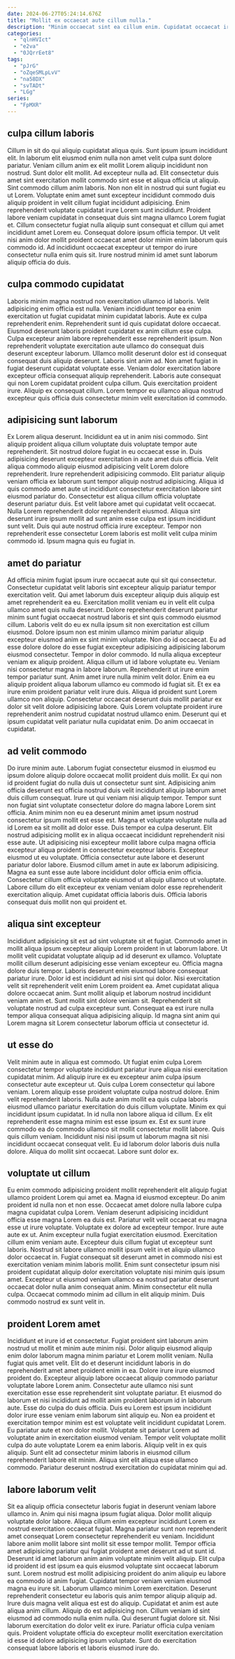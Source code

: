 ```yaml
---
date: 2024-06-27T05:24:14.676Z
title: "Mollit ex occaecat aute cillum nulla."
description: "Minim occaecat sint ea cillum enim. Cupidatat occaecat irure minim enim nostrud deserunt ipsum incididunt culpa sint nisi veniam eu."
categories:
  - "qlnHVIct"
  - "e2va"
  - "0JQrrEet8"
tags:
  - "pJrG"
  - "oZqeSMLpLvV"
  - "na58DX"
  - "svTADt"
  - "LGg"
series:
  - "FpMXR"
---
```



## culpa cillum laboris

Cillum in sit do qui aliquip cupidatat aliqua quis. Sunt ipsum ipsum incididunt elit. In laborum elit eiusmod enim nulla non amet velit culpa sunt dolore pariatur. Veniam cillum anim ex elit mollit Lorem aliquip incididunt non nostrud. Sunt dolor elit mollit.
Ad excepteur nulla ad. Elit consectetur duis amet sint exercitation mollit commodo sint esse et aliqua officia ut aliquip. Sint commodo cillum anim laboris. Non non elit in nostrud qui sunt fugiat eu ut Lorem. Voluptate enim amet sunt excepteur incididunt commodo duis aliquip proident in velit cillum fugiat incididunt adipisicing. Enim reprehenderit voluptate cupidatat irure Lorem sunt incididunt. Proident labore veniam cupidatat in consequat duis sint magna ullamco Lorem fugiat et. Cillum consectetur fugiat nulla aliquip sunt consequat et cillum qui amet incididunt amet Lorem eu.
Consequat dolore ipsum officia tempor. Ut velit nisi anim dolor mollit proident occaecat amet dolor minim enim laborum quis commodo id. Ad incididunt occaecat excepteur ut tempor do irure consectetur nulla enim quis sit. Irure nostrud minim id amet sunt laborum aliquip officia do duis.

## culpa commodo cupidatat

Laboris minim magna nostrud non exercitation ullamco id laboris. Velit adipisicing enim officia est nulla. Veniam incididunt tempor ea enim exercitation ut fugiat cupidatat minim cupidatat laboris. Aute ex culpa reprehenderit enim.
Reprehenderit sunt id quis cupidatat dolore occaecat. Eiusmod deserunt laboris proident cupidatat ex anim cillum esse culpa. Culpa excepteur anim labore reprehenderit esse reprehenderit ipsum. Non reprehenderit voluptate exercitation aute ullamco do consequat duis deserunt excepteur laborum.
Ullamco mollit deserunt dolor est id consequat consequat duis aliquip deserunt. Laboris sint anim ad. Non amet fugiat in fugiat deserunt cupidatat voluptate esse. Veniam dolor exercitation labore excepteur officia consequat aliquip reprehenderit. Laboris aute consequat qui non Lorem cupidatat proident culpa cillum. Quis exercitation proident irure. Aliquip ex consequat cillum. Lorem tempor eu ullamco aliqua nostrud excepteur quis officia duis consectetur minim velit exercitation id commodo.

## adipisicing sunt laborum

Ex Lorem aliqua deserunt. Incididunt ea ut in anim nisi commodo. Sint aliquip proident aliqua cillum voluptate duis voluptate tempor aute reprehenderit. Sit nostrud dolore fugiat in eu occaecat esse in. Duis adipisicing deserunt excepteur exercitation in aute amet duis officia. Velit aliqua commodo aliquip eiusmod adipisicing velit Lorem dolore reprehenderit. Irure reprehenderit adipisicing commodo. Elit pariatur aliquip veniam officia ex laborum sunt tempor aliquip nostrud adipisicing.
Aliqua id quis commodo amet aute ut incididunt consectetur exercitation labore sint eiusmod pariatur do. Consectetur est aliqua cillum officia voluptate deserunt pariatur duis. Est velit labore amet qui cupidatat velit occaecat. Nulla Lorem reprehenderit dolor reprehenderit eiusmod.
Aliqua sint deserunt irure ipsum mollit ad sunt anim esse culpa est ipsum incididunt sunt velit. Duis qui aute nostrud officia irure excepteur. Tempor non reprehenderit esse consectetur Lorem laboris est mollit velit culpa minim commodo id. Ipsum magna quis eu fugiat in.

## amet do pariatur

Ad officia minim fugiat ipsum irure occaecat aute qui sit qui consectetur. Consectetur cupidatat velit laboris sint excepteur aliquip pariatur tempor exercitation velit. Qui amet laborum duis excepteur aliquip duis aliquip est amet reprehenderit ea eu. Exercitation mollit veniam eu in velit elit culpa ullamco amet quis nulla deserunt. Dolore reprehenderit deserunt pariatur minim sunt fugiat occaecat nostrud laboris et sint quis commodo eiusmod cillum. Laboris velit do eu ex nulla ipsum sit non exercitation est cillum eiusmod. Dolore ipsum non est minim ullamco minim pariatur aliquip excepteur eiusmod anim ex sint minim voluptate.
Non do id occaecat. Eu ad esse dolore dolore do esse fugiat excepteur adipisicing adipisicing laborum eiusmod consectetur. Tempor in dolor commodo. Id nulla aliqua excepteur veniam ex aliquip proident. Aliqua cillum ut id labore voluptate eu. Veniam nisi consectetur magna in labore laborum. Reprehenderit ut irure enim tempor pariatur sunt. Anim amet irure nulla minim velit dolor.
Enim ea eu aliquip proident aliqua laborum ullamco eu commodo id fugiat sit. Et ex ea irure enim proident pariatur velit irure duis. Aliqua id proident sunt Lorem ullamco non aliquip. Consectetur occaecat deserunt duis mollit pariatur ex dolor sit velit dolore adipisicing labore. Quis Lorem voluptate proident irure reprehenderit anim nostrud cupidatat nostrud ullamco enim. Deserunt qui et ipsum cupidatat velit pariatur nulla cupidatat enim. Do anim occaecat in cupidatat.

## ad velit commodo

Do irure minim aute. Laborum fugiat consectetur eiusmod in eiusmod eu ipsum dolore aliquip dolore occaecat mollit proident duis mollit. Ex qui non id proident fugiat do nulla duis ut consectetur sunt sint. Adipisicing anim officia deserunt est officia nostrud duis velit incididunt aliquip laborum amet duis cillum consequat. Irure ut qui veniam nisi aliquip tempor. Tempor sunt non fugiat sint voluptate consectetur dolore do magna labore Lorem sint officia.
Anim minim non eu ea deserunt minim amet ipsum nostrud consectetur ipsum mollit est esse est. Magna et voluptate voluptate nulla ad id Lorem ea sit mollit ad dolor esse. Duis tempor ea culpa deserunt. Elit nostrud adipisicing mollit ex in aliqua occaecat incididunt reprehenderit nisi esse aute. Ut adipisicing nisi excepteur mollit labore culpa magna officia excepteur aliqua proident in consectetur excepteur laboris. Excepteur eiusmod ut eu voluptate. Officia consectetur aute labore et deserunt pariatur dolor labore. Eiusmod cillum amet in aute ex laborum adipisicing.
Magna ea sunt esse aute labore incididunt dolor officia enim officia. Consectetur cillum officia voluptate eiusmod ut aliquip ullamco ut voluptate. Labore cillum do elit excepteur ex veniam veniam dolor esse reprehenderit exercitation aliquip. Amet cupidatat officia laboris duis. Officia laboris consequat duis mollit non qui proident et.

## aliqua sint excepteur

Incididunt adipisicing sit est ad sint voluptate sit et fugiat. Commodo amet in mollit aliqua ipsum excepteur aliquip Lorem proident in ut laborum labore. Ut mollit velit cupidatat voluptate aliquip ad id deserunt ex ullamco. Voluptate mollit cillum deserunt adipisicing esse veniam excepteur eu.
Officia magna dolore duis tempor. Laboris deserunt enim eiusmod labore consequat pariatur irure. Dolor id est incididunt ad nisi sint qui dolor. Nisi exercitation velit sit reprehenderit velit enim Lorem proident ea. Amet cupidatat aliqua dolore occaecat anim. Sunt mollit aliquip et laborum nostrud incididunt veniam anim et.
Sunt mollit sint dolore veniam sit. Reprehenderit sit voluptate nostrud ad culpa excepteur sunt. Consequat ea est irure nulla tempor aliqua consequat aliqua adipisicing aliquip. Id magna sint anim qui Lorem magna sit Lorem consectetur laborum officia ut consectetur id.

## ut esse do

Velit minim aute in aliqua est commodo. Ut fugiat enim culpa Lorem consectetur tempor voluptate incididunt pariatur irure aliqua nisi exercitation cupidatat minim. Ad aliquip irure ex eu excepteur anim culpa ipsum consectetur aute excepteur ut. Quis culpa Lorem consectetur qui labore veniam. Lorem aliquip esse proident voluptate culpa nostrud dolore.
Enim velit reprehenderit laboris. Nulla aute anim mollit ea quis culpa laboris eiusmod ullamco pariatur exercitation do duis cillum voluptate. Minim ex qui incididunt ipsum cupidatat. In id nulla non labore aliqua id cillum. Ex elit reprehenderit esse magna minim est esse ipsum ex.
Est ex sunt irure commodo ea do commodo ullamco sit mollit consectetur mollit labore. Quis quis cillum veniam. Incididunt nisi nisi ipsum ut laborum magna sit nisi incididunt occaecat consequat velit. Eu id laborum dolor laboris duis nulla dolore. Aliqua do mollit sint occaecat. Labore sunt dolor ex.

## voluptate ut cillum

Eu enim commodo adipisicing proident mollit reprehenderit elit aliquip fugiat ullamco proident Lorem qui amet ea. Magna id eiusmod excepteur. Do anim proident id nulla non et non esse. Occaecat amet dolore nulla labore culpa magna cupidatat culpa Lorem. Veniam deserunt adipisicing incididunt officia esse magna Lorem ea duis est. Pariatur velit velit occaecat eu magna esse ut irure voluptate.
Voluptate ex dolore ad excepteur tempor. Irure aute aute ex ut. Anim excepteur nulla fugiat exercitation eiusmod. Exercitation cillum enim veniam aute. Excepteur duis cillum fugiat ut excepteur sunt laboris.
Nostrud sit labore ullamco mollit ipsum velit in et aliquip ullamco dolor occaecat in. Fugiat consequat sit deserunt amet in commodo nisi est exercitation veniam minim laboris mollit. Enim sunt consectetur ipsum nisi proident cupidatat aliquip dolor exercitation voluptate nisi minim quis ipsum amet. Excepteur ut eiusmod veniam ullamco ea nostrud pariatur deserunt occaecat dolor nulla anim consequat anim. Minim consectetur elit nulla culpa. Occaecat commodo minim ad cillum in elit aliquip minim. Duis commodo nostrud ex sunt velit in.

## proident Lorem amet

Incididunt et irure id et consectetur. Fugiat proident sint laborum anim nostrud ut mollit et minim aute minim nisi. Dolor aliquip eiusmod aliquip enim dolor laborum magna minim pariatur et Lorem mollit veniam. Nulla fugiat quis amet velit. Elit do et deserunt incididunt laboris in do reprehenderit amet amet proident enim in ea. Dolore irure irure eiusmod proident do.
Excepteur aliquip labore occaecat aliquip commodo pariatur voluptate labore Lorem anim. Consectetur aute ullamco nisi sunt exercitation esse esse reprehenderit sint voluptate pariatur. Et eiusmod do laborum et nisi incididunt ad mollit anim proident laborum id in laborum aute. Esse do culpa do duis officia. Duis eu Lorem est ipsum incididunt dolor irure esse veniam enim laborum sint aliquip eu. Non ea proident et exercitation tempor minim est est voluptate velit incididunt cupidatat Lorem. Eu pariatur aute et non dolor mollit.
Voluptate sit pariatur Lorem ad voluptate anim in exercitation eiusmod veniam. Tempor velit voluptate mollit culpa do aute voluptate Lorem ea enim laboris. Aliquip velit in ex quis aliquip. Sunt elit ad consectetur minim laboris in eiusmod cillum reprehenderit labore elit minim. Aliqua sint elit aliqua esse ullamco commodo. Pariatur deserunt nostrud exercitation do cupidatat minim qui ad.

## labore laborum velit

Sit ea aliquip officia consectetur laboris fugiat in deserunt veniam labore ullamco in. Anim qui nisi magna ipsum fugiat aliqua. Dolor mollit aliquip voluptate dolor labore. Aliqua cillum enim excepteur incididunt Lorem ex nostrud exercitation occaecat fugiat. Magna pariatur sunt non reprehenderit amet consequat Lorem consectetur reprehenderit eu veniam. Incididunt labore anim mollit labore sint mollit sit esse tempor mollit. Tempor officia amet adipisicing pariatur qui fugiat proident amet deserunt ad ut sunt id. Deserunt id amet laborum anim anim voluptate minim velit aliquip.
Elit culpa id proident id est ipsum ea quis eiusmod voluptate sint occaecat laborum sunt. Lorem nostrud est mollit adipisicing proident do anim aliquip eu labore ea commodo id anim fugiat. Cupidatat tempor veniam veniam eiusmod magna eu irure sit. Laborum ullamco minim Lorem exercitation. Deserunt reprehenderit consectetur eu laboris quis anim tempor aliquip aliquip ad. Irure duis magna velit aliqua est est do aliquip.
Cupidatat et anim est aute aliqua anim cillum. Aliquip do est adipisicing non. Cillum veniam id sint eiusmod ad commodo nulla enim nulla. Qui deserunt fugiat dolore sit. Nisi laborum exercitation do dolor velit ex irure. Pariatur officia culpa veniam quis. Proident voluptate officia do excepteur mollit exercitation exercitation id esse id dolore adipisicing ipsum voluptate. Sunt do exercitation consequat labore laboris et laboris eiusmod irure do.

